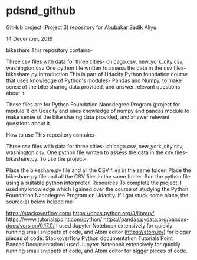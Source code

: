 # pdsnd_github
GitHub project (Project 3) repository for Abubakar Sadik Aliyu

14 December, 2019

bikeshare
This repository contains-

Three csv files with data for three cities- chicago.csv, new_york_city.csv, washington.csv
One python file written to assess the data in the csv files- bikeshare.py
Introduction
This is part of Udacity Python foundation course that uses knowledge of Python's modules- Pandas and Numpy, to make sense of the bike sharing data provided, and answer relevant questions about it.

These files are for Python Foundation Nanodegree Program (project for module 1) on Udacity and uses knowledge of numpy and pandas module to make sense of the bike sharing data provided, and answer relevant questions about it.

How to use
This repository contains-

Three csv files with data for three cities- chicago.csv, new_york_city.csv, washington.csv.
One python file written to assess the data in the csv files- bikeshare.py.
To use the project-

Place the bikeshare.py file and all the CSV files in the same folder.
Place the bikeshare.py file and all the CSV files in the same folder.
Run the python file using a suitable python interpreter.
Resources
To complete the project, I used my knowledge which I gained over the course of studying the Python Foundation Nanodegree Program on Udacity. If I got stuck some place, the source(s) below helped me-

https://stackoverflow.com/
https://docs.python.org/3/library/
https://www.tutorialspoint.com/python/
https://pandas.pydata.org/pandas-docs/version/0.17.0/
I used Jupyter Notebook extensively for quickly running small snippets of code, and Atom editor (https://atom.io/) for bigger pieces of code.
Stackoverflow
Python documentation
Tutorials Point
Pandas Documentation
I used Jupyter Notebook extensively for quickly running small snippets of code, and Atom editor for bigger pieces of code.
